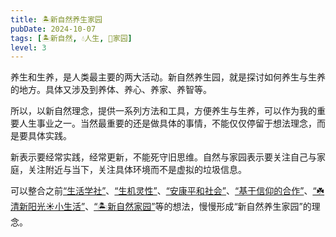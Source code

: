 ```yaml
---
title: 🏝新自然养生家园
pubDate: 2024-10-07
tags: [🏝新自然, 💧人生, 🏡家园]
level: 3
---
```


养生和生养，是人类最主要的两大活动。新自然养生园，就是探讨如何养生与生养的地方。具体又涉及到养体、养心、养家、养智等。

所以，以新自然理念，提供一系列方法和工具，方便养生与生养，可以作为我的重要人生事业之一。当然最重要的还是做具体的事情，不能仅仅停留于想法理念，而是要具体实践。

新表示要经常实践，经常更新，不能死守旧思维。自然与家园表示要关注自己与家庭，关注附近与当下，关注具体环境而不是虚拟的垃圾信息。

可以整合之前[“生活学社”](/xyy/20241002b)、[“生机灵性”](/xyy/20240921b)、[“安康平和社会”](/xyy/20240905)、[“基于信仰的合作”](/xyy/20240830)、[“☘️清新阳光☀️小生活”](/xyy/20240824)、[“🏝新自然家园”](/xyy/20240708a)等的想法，慢慢形成“新自然养生家园”的理念。
